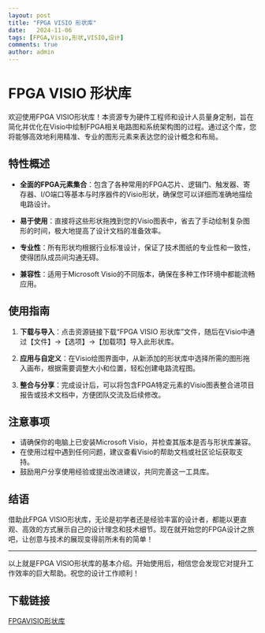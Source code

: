 ```yaml
---
layout: post
title: "FPGA VISIO 形状库"
date:   2024-11-06
tags: [FPGA,Visio,形状,VISIO,设计]
comments: true
author: admin
---
```

# FPGA VISIO 形状库

欢迎使用FPGA VISIO形状库！本资源专为硬件工程师和设计人员量身定制，旨在简化并优化在Visio中绘制FPGA相关电路图和系统架构图的过程。通过这个库，您将能够高效地利用精准、专业的图形元素来表达您的设计概念和布局。

## 特性概述

- **全面的FPGA元素集合**：包含了各种常用的FPGA芯片、逻辑门、触发器、寄存器、I/O端口等基本与时序器件的Visio形状，确保您可以详细而准确地描绘电路设计。
  
- **易于使用**：直接将这些形状拖拽到您的Visio图表中，省去了手动绘制复杂图形的时间，极大地提高了设计文档的准备效率。

- **专业性**：所有形状均根据行业标准设计，保证了技术图纸的专业性和一致性，使得团队成员间沟通无碍。

- **兼容性**：适用于Microsoft Visio的不同版本，确保在多种工作环境中都能流畅应用。

## 使用指南

1. **下载与导入**：点击资源链接下载“FPGA VISIO 形状库”文件，随后在Visio中通过【文件】->【选项】->【加载项】导入此形状库。

2. **应用与自定义**：在Visio绘图界面中，从新添加的形状库中选择所需的图形拖入画布，根据需要调整大小和位置，轻松创建电路流程图。

3. **整合与分享**：完成设计后，可以将包含FPGA特定元素的Visio图表整合进项目报告或技术文档中，方便团队交流及后续修改。

## 注意事项

- 请确保你的电脑上已安装Microsoft Visio，并检查其版本是否与形状库兼容。
- 在使用过程中遇到任何问题，建议查看Visio的帮助文档或社区论坛获取支持。
- 鼓励用户分享使用经验或提出改进建议，共同完善这一工具库。

## 结语

借助此FPGA VISIO形状库，无论是初学者还是经验丰富的设计者，都能以更直观、高效的方式展示自己的设计理念和技术细节。现在就开始您的FPGA设计之旅吧，让创意与技术的展现变得前所未有的简单！

---

以上就是FPGA VISIO形状库的基本介绍。开始使用后，相信您会发现它对提升工作效率的巨大帮助。祝您的设计工作顺利！

## 下载链接

[FPGAVISIO形状库](https://pan.quark.cn/s/51b72da4a501)